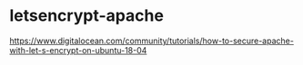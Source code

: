 # letsencrypt-apache  
https://www.digitalocean.com/community/tutorials/how-to-secure-apache-with-let-s-encrypt-on-ubuntu-18-04

